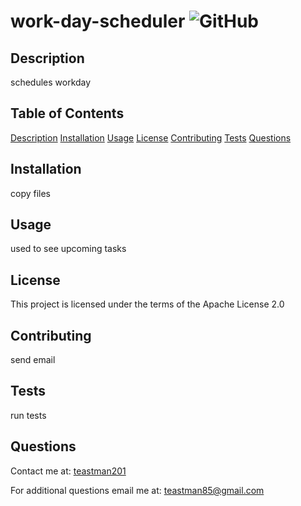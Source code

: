 # work-day-scheduler ![GitHub](https://img.shields.io/github/license/teastman201/work-day-scheduler?style=for-the-badge)
        
## Description
schedules workday        
        
## Table of Contents
[Description](#description)
[Installation](#installation)
[Usage](#usage)
[License](#license)
[Contributing](#contributing)
[Tests](#tests)
[Questions](#questions)       
        
## Installation
copy files
        
## Usage
used to see upcoming tasks
        
## License
This project is licensed under the terms of the Apache License 2.0
        
## Contributing
send email        
        
## Tests
run tests
        
## Questions
Contact me at:
[teastman201](https://github.com/teastman201)
        
For additional questions email me at:
teastman85@gmail.com